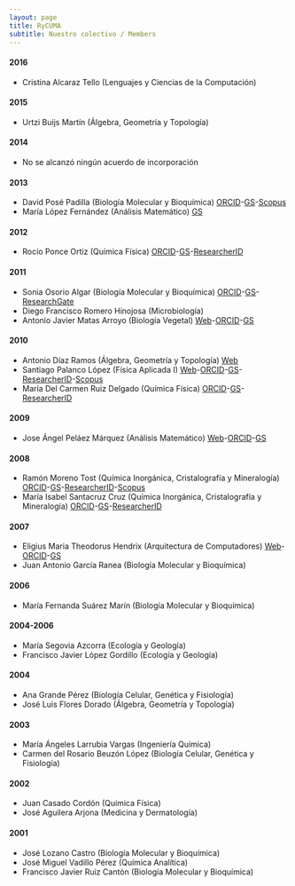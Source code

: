```yaml
---
layout: page
title: RyCUMA
subtitle: Nuestro colectivo / Members
---
```


#### 2016
- Cristina Alcaraz Tello (Lenguajes y Ciencias de la Computación)

#### 2015
- Urtzi Buijs Martín (Álgebra, Geometría y Topología)

#### 2014
- No se alcanzó ningún acuerdo de incorporación

#### 2013
- David Posé Padilla (Biología Molecular y Bioquímica) [ORCID](http://orcid.org/0000-0003-3332-4661)-[GS](https://scholar.google.es/citations?user=EAee2uoAAAAJ)-[Scopus](http://www.scopus.com/authid/detail.uri?authorId=26665090000)
- María López Fernández (Análisis Matemático) [GS](https://scholar.google.com/citations?user=6honbdYAAAAJ)

#### 2012
- Rocío Ponce Ortiz (Química Física) [ORCID](http://orcid.org/0000-0002-3836-3494)-[GS](https://scholar.google.es/citations?user=wKrQwBUAAAAJ)-[ResearcherID](http://www.researcherid.com/rid/B-3730-2013)

#### 2011
- Sonia Osorio Algar (Biología Molecular y Bioquímica) [ORCID](http://orcid.org/0000-0002-0159-6091)-[GS](https://scholar.google.es/citations?user=HVgKJBMAAAAJ)-[ResearchGate](https://www.researchgate.net/profile/Sonia_Osorio)
- Diego Francisco Romero Hinojosa (Microbiología)
- Antonio Javier Matas Arroyo (Biología Vegetal) [Web](http://goo.gl/rwRLGT)-[ORCID](http://orcid.org/0000-0003-4348-3930)-[GS](https://scholar.google.es/citations?user=oGQLLGoAAAAJ)

#### 2010
- Antonio Díaz Ramos (Álgebra, Geometría y Topología) [Web](http://agt.cie.uma.es/~adiaz/)
- Santiago Palanco López (Física Aplicada I) [Web](http://goo.gl/9fsVLp)-[ORCID](http://orcid.org/0000-0002-8246-7995)-[GS](https://scholar.google.es/citations?user=ob2SIvgAAAAJ)-[ResearcherID](http://www.researcherid.com/rid/E-3418-2012)-[Scopus](http://www.scopus.com/authid/detail.uri?authorId=6601980282)
- María Del Carmen Ruiz Delgado (Química Física) [ORCID](http://orcid.org/0000-0001-8180-7153)-[GS](https://scholar.google.es/citations?user=gQX-TT8AAAAJ)-[ResearcherID](http://www.researcherid.com/rid/F-7038-2013)

#### 2009
- Jose Ángel Peláez Márquez (Análisis Matemático) [Web](http://webpersonal.uma.es/~JAPELAEZ/)-[ORCID](http://orcid.org/0000-0003-2324-7308)-[GS](https://scholar.google.es/citations?user=mUHgrhEAAAAJ)

#### 2008
- Ramón Moreno Tost (Química Inorgánica, Cristalografía y Mineralogía) [ORCID](http://orcid.org/0000-0002-3704-1215)-[GS](https://scholar.google.com/citations?user=gNlvYnsAAAAJ)-[ResearcherID](http://www.researcherid.com/rid/B-4190-2011)-[Scopus](http://www.scopus.com/authid/detail.uri?authorId=6506603227)
- María Isabel Santacruz Cruz (Química Inorgánica, Cristalografía y Mineralogía) [ORCID](http://orcid.org/0000-0001-7856-2837)-[GS](https://scholar.google.com/citations?user=Zg009S8AAAAJ)-[ResearcherID](http://www.researcherid.com/rid/D-4662-2009)

#### 2007
- Eligius Maria Theodorus Hendrix (Arquitectura de Computadores) [Web](https://sites.google.com/site/eligiushendrix/)-[ORCID](http://orcid.org/0000-0003-1572-1436)-[GS](https://scholar.google.es/citations?user=nK40ploAAAAJ)
- Juan Antonio García Ranea (Biología Molecular y Bioquímica)

#### 2006
- María Fernanda Suárez Marín (Biología Molecular y Bioquímica)

#### 2004-2006
- María Segovia Azcorra (Ecología y Geología)
- Francisco Javier López Gordillo (Ecología y Geología)

#### 2004
- Ana Grande Pérez (Biología Celular, Genética y Fisiología)
- José Luis Flores Dorado (Álgebra, Geometría y Topología)

#### 2003
- María Ángeles Larrubia Vargas (Ingeniería Química)
- Carmen del Rosario Beuzón López (Biología Celular, Genética y Fisiología)

#### 2002
- Juan Casado Cordón (Química Física)
- José Aguilera Arjona (Medicina y Dermatología)

#### 2001
- José Lozano Castro (Biología Molecular y Bioquímica)
- José Miguel Vadillo Pérez (Química Analítica)
- Francisco Javier Ruiz Cantón (Biología Molecular y Bioquímica)

